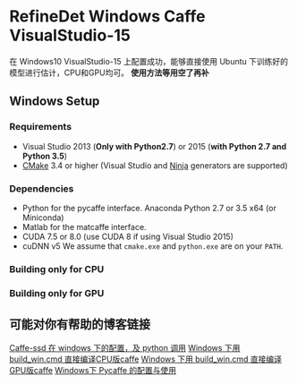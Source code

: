# RefineDet  Windows  Caffe  VisualStudio-15
在 Windows10 VisualStudio-15 上配置成功，能够直接使用 Ubuntu 下训练好的模型进行估计，CPU和GPU均可。
**使用方法等用空了再补**

## Windows Setup
### Requirements
 - Visual Studio 2013 (**Only with Python2.7**) or 2015 (**with Python 2.7 and Python 3.5**)
 - [CMake](https://cmake.org/) 3.4 or higher (Visual Studio and [Ninja](https://ninja-build.org/) generators are supported)

### Dependencies
 - Python for the pycaffe interface. Anaconda Python 2.7 or 3.5 x64 (or Miniconda)
 - Matlab for the matcaffe interface.
 - CUDA 7.5 or 8.0 (use CUDA 8 if using Visual Studio 2015)
 - cuDNN v5
 We assume that `cmake.exe` and `python.exe` are on your `PATH`.

### Building only for CPU

### Building only for GPU

## 可能对你有帮助的博客链接
[Caffe-ssd 在 windows 下的配置，及 python 调用](https://blog.csdn.net/Chris_zhangrx/article/details/83317721)
[Windows 下用 build_win.cmd 直接编译CPU版caffe](https://blog.csdn.net/Chris_zhangrx/article/details/79096015)
[Windows 下用 build_win.cmd 直接编译GPU版caffe](https://blog.csdn.net/Chris_zhangrx/article/details/83339684)
[Windows下 Pycaffe 的配置与使用](https://blog.csdn.net/Chris_zhangrx/article/details/79210288)